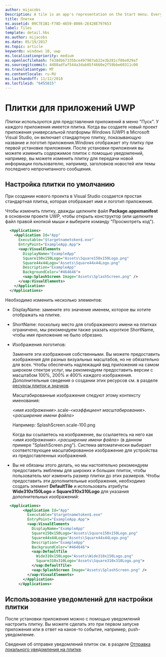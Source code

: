 ```yaml
---
author: mijacobs
Description: A tile is an app's representation on the Start menu. Every app has a tile. When you create a new Universal Windows Platform (UWP) app project in Microsoft Visual Studio, it includes a default tile that displays your app's name and logo.
title: Плитки
ms.assetid: 09C7E1B1-F78D-4659-8086-2E428E797653
label: Tiles
template: detail.hbs
ms.author: mijacobs
ms.date: 05/19/2017
ms.topic: article
keywords: windows 10, uwp
ms.localizationpriority: medium
ms.openlocfilehash: f4388b67335bce497987ab22e3b281cf86e029af
ms.sourcegitcommit: 4d88adfaf544a3dab05f4660e2f59bbe60311c00
ms.translationtype: MT
ms.contentlocale: ru-RU
ms.lasthandoff: 11/12/2018
ms.locfileid: "6455015"
---
```

# <a name="tiles-for-uwp-apps"></a>Плитки для приложений UWP

 

*Плитки* используются для представления приложений в меню "Пуск". У каждого приложения имеется плитка. Когда вы создаете новый проект приложения универсальной платформы Windows (UWP) в Microsoft Visual Studio, он включает стандартную плитку, показывающую название и логотип приложения.Windows отображает эту плитку при первой установке приложения. После установки приложения вы можете изменить содержимое плиток с помощью уведомлений, например, вы можете изменить плитку для передачи новой информации пользователю, например, заголовков новостей или темы последнего непрочитанного сообщения.

## <a name="configure-the-default-tile"></a>Настройка плитки по умолчанию


При создании нового проекта в Visual Studio создается простая стандартная плитка, которая отображает имя и логотип приложения.

Чтобы изменить плитку, дважды щелкните файл **Package.appxmanifest** в основном проекте UWP, чтобы открыть конструктор (или щелкните файл правой кнопкой мыши и выберите команду "Просмотреть код").

```XML
  <Applications>
    <Application Id="App"
      Executable="$targetnametoken$.exe"
      EntryPoint="ExampleApp.App">
      <uap:VisualElements
        DisplayName="ExampleApp"
        Square150x150Logo="Assets\Square150x150Logo.png"
        Square44x44Logo="Assets\Square44x44Logo.png"
        Description="ExampleApp"
        BackgroundColor="#464646">
        <uap:SplashScreen Image="Assets\SplashScreen.png" />
      </uap:VisualElements>
    </Application>
  </Applications>
```

Необходимо изменить несколько элементов:

-   DisplayName: замените это значение именем, которое вы хотите отображать на плитке.
-   ShortName: поскольку место для отображаемого имени на плитках ограничено, мы рекомендуем также указать короткое ShortName, чтобы имя приложение не было обрезано.
-   Изображения логотипов:

    Замените эти изображения собственными. Вы можете предоставить изображения для разных визуальных масштабов, но не обязательно для всех. Чтобы обеспечить надлежащий вид приложения на самом широком спектре услуг, мы рекомендуем предоставить версии с масштабом 100%, 200% и 400% каждого изображения. Дополнительные сведения о создании этих ресурсов см. в разделе [ресурсы плиток и значков](app-assets.md).

    Масштабированные изображения следуют этому контексту именования:
    
    *&lt;имя изображения&gt;*.scale-*&lt;коэффициент масштабирования&gt;*.*&lt;расширение имени файла&gt;* 

    Например: SplashScreen.scale-100.png

    Когда вы ссылаетесь на изображение, вы ссылаетесь на него как *&lt;имя изображения&gt;*.*&lt;расширение имени файла&gt;* (в данном примере "SplashScreen.png"). Система автоматически выбирает соответствующее масштабированное изображение для устройства из предоставленных изображений.

-   Вы не обязаны этого делать, но мы настоятельно рекомендуем предоставить эмблемы для широких и больших плиток, чтобы пользователь мог изменить размер плитки до этих размеров. Чтобы предоставить эти дополнительные изображения, необходимо создать элемент **DefaultTile** и использовать атрибуты **Wide310x150Logo** и **Square310x310Logo** для указания дополнительных изображений:
```    XML
  <Applications>
        <Application Id="App"
          Executable="$targetnametoken$.exe"
          EntryPoint="ExampleApp.App">
          <uap:VisualElements
            DisplayName="ExampleApp"
            Square150x150Logo="Assets\Square150x150Logo.png"
            Square44x44Logo="Assets\Square44x44Logo.png"
            Description="ExampleApp"
            BackgroundColor="#464646">
            <uap:DefaultTile
              Wide310x150Logo="Assets\Wide310x150Logo.png"
              Square310x310Logo="Assets\Square310x310Logo.png">
            </uap:DefaultTile>
            <uap:SplashScreen Image="Assets\SplashScreen.png" />
          </uap:VisualElements>
        </Application>
      </Applications>
```

## <a name="use-notifications-to-customize-your-tile"></a>Использование уведомлений для настройки плитки


После установки приложения можно с помощью уведомлений настроить плитку. Вы можете сделать это при первом запуске приложения или в ответ на какое-то событие, например, push-уведомление.

Сведения об отправке уведомлений плиток см. в разделе [Отправка локального уведомления на плитке](sending-a-local-tile-notification.md).

